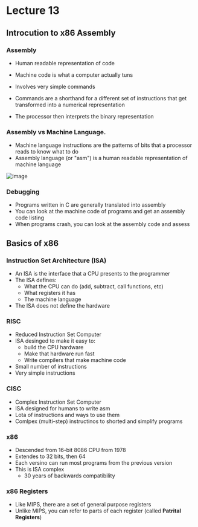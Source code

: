 # Lecture 13

## Introcution to x86 Assembly

### Assembly

* Human readable representation of code
* Machine code is what a computer actually tuns

* Involves very simple commands
* Commands are a shorthand for a different set of instructions that get transformed into a numerical representation
* The processor then interprets the binary representation

### Assembly vs Machine Language.

* Machine language instructions are the patterns of bits that a processor reads to know what to do
* Assembly language (or "asm") is a human readable representation of machine language

![image](https://github.com/clester331/0449/assets/122314614/98369b52-c89b-4ab6-812e-57f84c31940e)

### Debugging

* Programs written in C are generally translated into assembly
* You can look at the machine code of programs and get an assembly code listing
* When programs crash, you can look at the assembly code and assess

## Basics of x86

### Instruction Set Architecture (ISA)

* An ISA is the interface that a CPU presents to the programmer
* The ISA defines:
  * What the CPU can do (add, subtract, call functions, etc)
  * What registers it has
  * The machine language
* The ISA does not define the hardware

### RISC

* Reduced Instruction Set Computer
* ISA desinged to make it easy to:
  * build the CPU hardware
  * Make that hardware run fast
  * Write compilers that make machine code
* Small number of instructions
* Very simple instructions 

### CISC

* Complex Instruction Set Computer
* ISA designed for humans to write asm
* Lota of instructions and ways to use them
* Comlpex (multi-step) instructinos to shorted and simplify programs

### x86

* Descended from 16-bit 8086 CPU from 1978
* Extendes to 32 bits, then 64
* Each versino can run most programs from the previous version
* This is ISA complex
  * 30 years of backwards compatibility

### x86 Registers
* Like MIPS, there are a set of general purpose registers
* Unlike MIPS, you can refer to parts of each register (called **Patrital Registers**)
